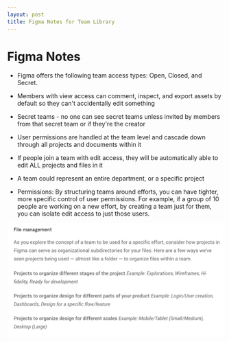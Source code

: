```yaml
---
layout: post
title: Figma Notes for Team Library
---
```


# Figma Notes
- Figma offers the following team access types: Open, Closed, and Secret.

- Members with view access can comment, inspect, and export assets by default so they can't accidentally edit something

- Secret teams - no one can see secret teams unless invited by members from that secret team or if they're the creator

- User permissions are handled at the team level and cascade down through all projects and documents within it

- If people join a team with edit access, they will be automatically able to edit ALL projects and files in it

- A team could represent an entire department, or a specific project

- Permissions: By structuring teams around efforts, you can have tighter, more specific control of user permissions. For example, if a group of 10 people are working on a new effort, by creating a team just for them, you can isolate edit access to just those users.

![Figma File Management](https://github.com/timsully/timsully.github.io/blob/master/images/figma_file_management.png "Figma File Management")

